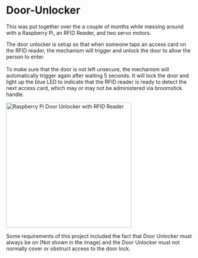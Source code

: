 # Door-Unlocker

This was put together over the a couple of months while messing around with a Raspberry Pi, an RFID Reader, and two servo motors.

The door unlocker is setup so that when someone taps an access card on the RFID reader, the mechanism will trigger and unlock the door to allow the person to enter.<br><br>
	To make sure that the door is not left unsecure, the mechanism will automatically trigger again after waiting 5 seconds. It will lock the door and light up the blue LED to indicate that the RFID reader is ready to detect the next access card, which may or may not be administered via broomstick handle.

<img src="https://github.com/StormPizza/Door-Unlocker/blob/master/images-videos/good_copt2.gif" width="340" title="Door-Unlocker-Complete-Cycle" alt="Raspberry Pi Door Unlocker with RFID Reader" >

Some requirements of this project included the fact that Door Unlocker must always be on (Not shown in the image) and the Door Unlocker must not normally cover or obstruct access to the door lock.
